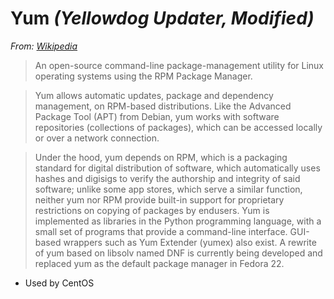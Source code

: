 # Yum *(Yellowdog Updater, Modified)*


*From: [Wikipedia](https://en.wikipedia.org/wiki/Yellowdog_Updater,_Modified)*

> An open-source command-line package-management utility for Linux operating systems using the RPM Package Manager.

> Yum allows automatic updates, package and dependency management, on RPM-based distributions. Like the Advanced Package Tool (APT) from Debian, yum works with software repositories (collections of packages), which can be accessed locally or over a network connection.

> Under the hood, yum depends on RPM, which is a packaging standard for digital distribution of software, which automatically uses hashes and digisigs to verify the authorship and integrity of said software; unlike some app stores, which serve a similar function, neither yum nor RPM provide built-in support for proprietary restrictions on copying of packages by endusers. Yum is implemented as libraries in the Python programming language, with a small set of programs that provide a command-line interface. GUI-based wrappers such as Yum Extender (yumex) also exist. A rewrite of yum based on libsolv named DNF is currently being developed and replaced yum as the default package manager in Fedora 22.

-   Used by CentOS
